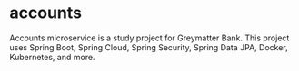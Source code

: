# accounts
Accounts microservice is a study project for Greymatter Bank. This project uses Spring Boot, Spring Cloud, Spring Security, Spring Data JPA, Docker, Kubernetes, and more.
